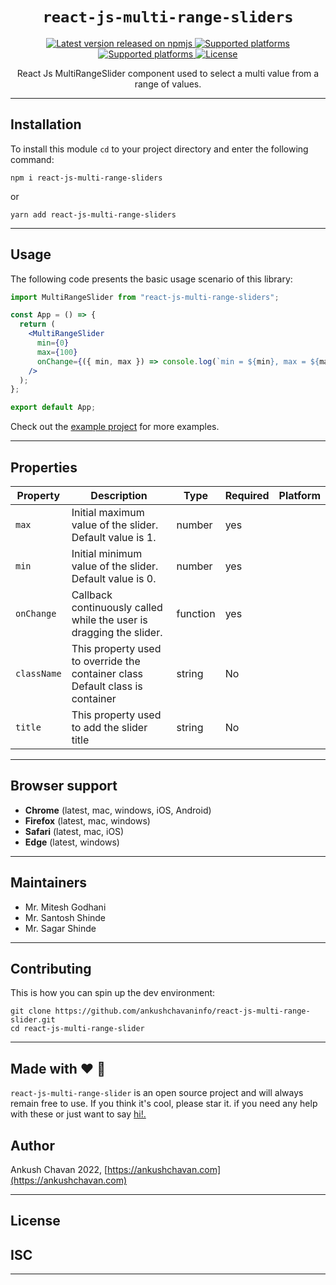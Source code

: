 <p align="center">
  <h1 align="center"> <code>react-js-multi-range-sliders</code> </h1>
</p>

<p align="center">
    <a href="https://www.npmjs.com/package/react-js-multi-range-sliders">
        <img src="https://img.shields.io/npm/v/react-js-multi-range-sliders.svg" alt="Latest version released on npmjs" />
    </a>
    <a href="https://app.circleci.com/pipelines/github/ankushchavaninfo/react-js-multi-range-slider?branch=main">
        <img src="https://img.shields.io/badge/build-passing-passing.svg" alt="Supported platforms" />
    </a>
    <a href="https://github.com/ankushchavaninfo/react-js-multi-range-sliders">
        <img src="https://img.shields.io/badge/platforms-%20windows%20|%20web-lightgrey.svg" alt="Supported platforms" />
    </a>
    <a href="https://github.com/callstack/react-native-slider/blob/main/LICENSE.md">
        <img src="https://img.shields.io/npm/l/react-js-multi-range-sliders.svg" alt="License" />
    </a>
</p>

<p align="center">
  React Js MultiRangeSlider component used to select a multi value from a range of values.
</p>

---

## Installation

To install this module `cd` to your project directory and enter the following command:

```
npm i react-js-multi-range-sliders
```

or

```
yarn add react-js-multi-range-sliders
```
---

## Usage

The following code presents the basic usage scenario of this library:

```jsx
import MultiRangeSlider from "react-js-multi-range-sliders";

const App = () => {
  return (
    <MultiRangeSlider
      min={0}
      max={100}
      onChange={({ min, max }) => console.log(`min = ${min}, max = ${max}`)}
    />
  );
};

export default App;
```

Check out the [example project](https://github.com/ankushchavaninfo/react-js-multi-range-slider.git) for more examples.

---
## Properties

| Property | Description | Type | Required | Platform |
| -------- | ----------- | ---- | -------- | -------- |
| `max` | Initial maximum value of the slider.<br/>Default value is 1. | number | yes | |
| `min` | Initial minimum value of the slider.<br/>Default value is 0. | number | yes | |
| `onChange` | Callback continuously called while the user is dragging the slider. | function | yes | |
| `className` | This property used to override the container class Default class is container | string | No | |
| `title` | This property used to add the slider title | string | No | | | |

<!-- | `step` | Step value of the slider. The value should be between 0 and (maximumValue - minimumValue). Default value is 0 | number | No | |
| `value` | Write-only property representing the value of the slider. Can be used to programmaticaly controll the position of the thumb. Entered once at the beginning still acts as an initial value. The value should be between minimumValue and maximumValue, which default to 0 and 1 respectively. Default value is 0.<br/>_This is not a controlled component_, you don't need to update the value during dragging. | number | No | |  -->
---

## Browser support

- **Chrome** (latest, mac, windows, iOS, Android)
- **Firefox** (latest, mac, windows)
- **Safari** (latest, mac, iOS)
- **Edge** (latest, windows)

---

## Maintainers

- Mr. Mitesh Godhani
- Mr. Santosh Shinde
- Mr. Sagar Shinde

---

## Contributing

This is how you can spin up the dev environment:

```
git clone https://github.com/ankushchavaninfo/react-js-multi-range-slider.git
cd react-js-multi-range-slider
```
---

## Made with  ❤️ 🙏

`react-js-multi-range-slider` is an open source project and will always remain free to use. If you think it's cool, please star it. if you need any help with these or just want to say [hi!.](https://ankushchavan.com)


## Author

Ankush Chavan 2022, [https://ankushchavan.com](https://ankushchavan.com)

---

## License
ISC
---
---
